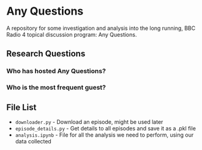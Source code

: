 # Any Questions

A repository for some investigation and analysis into the long running, BBC Radio 4 topical discussion program: Any Questions.

## Research Questions

### Who has hosted Any Questions?


### Who is the most frequent guest?


## File List

- ```downloader.py``` - Download an episode, might be used later
- ```episode_details.py``` - Get details to all episodes and save it as a .pkl file
- ```analysis.ipynb``` - File for all the analysis we need to perform, using our data collected
